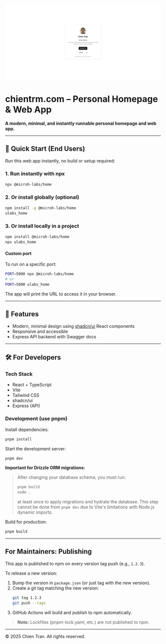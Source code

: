 <p align="center">
   <img src="screenshots/image.png" alt="chientrm.com screenshot" width="700" />
</p>

# chientrm.com – Personal Homepage & Web App

**A modern, minimal, and instantly runnable personal homepage and web app.**

---

## 🚀 Quick Start (End Users)

Run this web app instantly, no build or setup required:

### 1. Run instantly with npx

```bash
npx @microh-labs/home
```

### 2. Or install globally (optional)

```bash
npm install -g @microh-labs/home
ulabs_home
```

### 3. Or install locally in a project

```bash
npm install @microh-labs/home
npx ulabs_home
```

#### Custom port

To run on a specific port:

```bash
PORT=5000 npx @microh-labs/home
# or
PORT=5000 ulabs_home
```

The app will print the URL to access it in your browser.

---

## 🌟 Features

- Modern, minimal design using [shadcn/ui](https://ui.shadcn.com/) React components
- Responsive and accessible
- Express API backend with Swagger docs

---

## 🛠️ For Developers

### Tech Stack

- React + TypeScript
- Vite
- Tailwind CSS
- shadcn/ui
- Express (API)

### Development (use pnpm)

Install dependencies:

```bash
pnpm install
```

Start the development server:

```bash
pnpm dev
```

**Important for Drizzle ORM migrations:**

> After changing your database schema, you must run:
>
> ```bash
> pnpm build
> node .
> ```
>
> at least once to apply migrations and hydrate the database. This step cannot be done from `pnpm dev` due to Vite's limitations with Node.js dynamic imports.

Build for production:

```bash
pnpm build
```

---

## For Maintainers: Publishing

This app is published to npm on every version tag push (e.g., `1.2.3`).

To release a new version:

1. Bump the version in `package.json` (or just tag with the new version).
2. Create a git tag matching the new version:
   ```bash
   git tag 1.2.3
   git push --tags
   ```
3. GitHub Actions will build and publish to npm automatically.

> **Note:** Lockfiles (pnpm-lock.yaml, etc.) are not published to npm.

---

© 2025 Chien Tran. All rights reserved.
